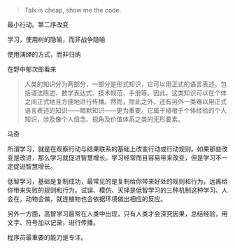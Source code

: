 > Talk is cheap, show me the code.



最小行动。第二序改变



学习，使用树的隐喻，而非战争隐喻

使用演绎的方式，而非归纳



在野中郁次郎看来

> 人类的知识分为两部分，一部分是形式知识，它可以用正式的语言表述，包括语法陈述、数学表达式、技术规范、手册等。因此，这类知识可以在个体之间正式地且方便地进行传播。然而，除此之外，还有另外一类难以用正式语言表述的知识——暗默知识——更为重要。它属于植根于个体经验的个人知识，涉及像个人信念、视角及价值体系之类的无形要素。



马奇

所谓学习，就是在观察行动与结果联系的基础上改变行动或行动规则。如果那些改变是改进，那么学习就促进智慧增长。学习经常而且容易带来改变，但是学习不一定促进智慧增长。

低智学习，基础是复制成功，最常见的是复制给你带来好处的规则和行为，远离给你带来失败的规则和行为。试误、模仿、天择是低智学习的三种机制这种学习、人会在，动物会做，就连植物也会依据环境做出相应的反应。

另外一方面，高智学习最常在人类中出现，只有人类才会深究因果，总结经验，用文字、符号加以记录，进行传播。



程序员最重要的能力是专注。